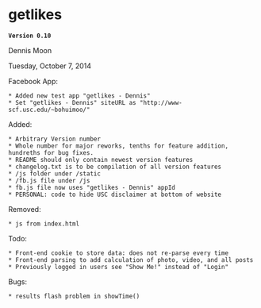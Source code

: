 getlikes
========

**`Version 0.10`**

Dennis Moon

Tuesday, October 7, 2014

Facebook App:

	* Added new test app "getlikes - Dennis"
	* Set "getlikes - Dennis" siteURL as "http://www-scf.usc.edu/~bohuimoo/"

Added:

	* Arbitrary Version number
    * Whole number for major reworks, tenths for feature addition, hundreths for bug fixes.
    * README should only contain newest version features
    * changelog.txt is to be compilation of all version features
	* /js folder under /static
	* /fb.js file under /js
	* fb.js file now uses "getlikes - Dennis" appId
	* PERSONAL: code to hide USC disclaimer at bottom of website
	
Removed:

	* js from index.html

Todo:

	* Front-end cookie to store data: does not re-parse every time
	* Front-end parsing to add calculation of photo, video, and all posts
	* Previously logged in users see "Show Me!" instead of "Login"

Bugs:

	* results flash problem in showTime()